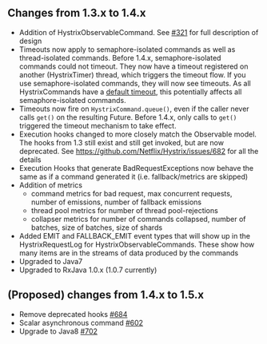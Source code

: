 ## Changes from 1.3.x to 1.4.x
* Addition of HystrixObservableCommand.  See [#321](https://github.com/Netflix/Hystrix/issues/321) for full description of design
* Timeouts now apply to semaphore-isolated commands as well as thread-isolated commands.  Before 1.4.x, semaphore-isolated commands could not timeout.  They now have a timeout registered on another (HystrixTimer) thread, which triggers the timeout flow.  If you use semaphore-isolated commands, they will now see timeouts.  As all HystrixCommands have a [default timeout](https://github.com/Netflix/Hystrix/wiki/Configuration#execution.isolation.thread.timeoutInMilliseconds), this potentially affects all semaphore-isolated commands.
* Timeouts now fire on `HystrixCommand.queue()`, even if the caller never calls `get()` on the resulting Future.  Before 1.4.x, only calls to `get()` triggered the timeout mechanism to take effect.
* Execution hooks changed to more closely match the Observable model.  The hooks from 1.3 still exist and still get invoked, but are now deprecated. See https://github.com/Netflix/Hystrix/issues/682 for all the details
* Execution Hooks that generate BadRequestExceptions now behave the same as if a command generated it (i.e. fallback/metrics are skipped)
* Addition of metrics
  * command metrics for bad request, max concurrent requests, number of emissions, number of fallback emissions
  * thread pool metrics for number of thread pool-rejections
  * collapser metrics for number of commands collapsed, number of batches, size of batches, size of shards
* Added EMIT and FALLBACK_EMIT event types that will show up in the HystrixRequestLog for HystrixObservableCommands.  These show how many items are in the streams of data produced by the commands
* Upgraded to Java7
* Upgraded to RxJava 1.0.x (1.0.7 currently)



## (Proposed) changes from 1.4.x to 1.5.x
* Remove deprecated hooks [#684](https://github.com/Netflix/Hystrix/issues/684)
* Scalar asynchronous command [#602](https://github.com/Netflix/Hystrix/issues/602)
* Upgrade to Java8 [#702](https://github.com/Netflix/Hystrix/issues/702)